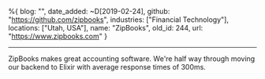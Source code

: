 %{
  blog: "",
  date_added: ~D[2019-02-24],
  github: "https://github.com/zipbooks",
  industries: ["Financial Technology"],
  locations: ["Utah, USA"],
  name: "ZipBooks",
  old_id: 244,
  url: "https://www.zipbooks.com"
}

---

ZipBooks makes great accounting software. We're half way through moving our backend to Elixir with average response times of 300ms.
